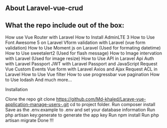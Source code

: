## About Laravel-vue-crud

What the repo include out of the box:
-------------------------------------

How use Vue Router with Laravel
How to Install AdminLTE 3
How to Use Font Awesome 5 on Laravel
Vform validation with Laravel (vue form validation)
How to Use Moment js on Laravel (Used for formating datetime)
How to Use sweetalert2 (Used for flash message)
How to Image intervation with Laravel (Used for image resize)
How to Use API in Laravel
Api Auth with Laravel Passport
JWT with Laravel Passport and JavaScript Request
Vue Custom Events
Vue form with Laravel
Axios and Ajax Request
ACL in Laravel
How to Use Vue filter
How to use progressbar
vue pagination
How to Use lodash
And much more...

Installation

Clone the repo git clone https://github.com/Md-khaled/Larave-vue-application-manage-users-.git
cd to project folder.
Run composer install
Save as the .env.example to .env and set your database information
Run php artisan key:generate to generate the app key
Run npm install
Run php artisan migrate
Done !!! 